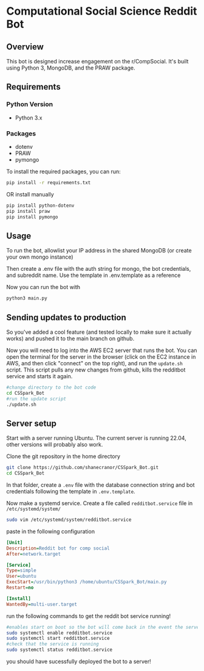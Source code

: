 # Computational Social Science Reddit Bot

## Overview

This bot is designed increase engagement on the r/CompSocial. It's built using Python 3, MongoDB, and the PRAW package.

## Requirements

### Python Version

- Python 3.x

### Packages

- dotenv
- PRAW
- pymongo

To install the required packages, you can run:

```bash
pip install -r requirements.txt
```

OR install manually

```bash
pip install python-dotenv
pip install praw
pip install pymongo
```


## Usage

To run the bot, allowlist your IP address in the shared MongoDB (or create your own mongo instance) 

Then create a .env file with the auth string for mongo, the bot credentials, and subreddit name. Use the template in .env.template as a reference 

Now you can run the bot with 

```bash
python3 main.py
```

## Sending updates to production

So you've added a cool feature (and tested locally to make sure it actually works) and pushed it to the main branch on github.

Now you will need to log into the AWS EC2 server that runs the bot. You can open the terminal for the server in the browser (click on the EC2 instance in AWS, and then click "connect" on the top right), and run the `update.sh` script. This script pulls any new changes from github, kills the redditbot service and starts it again.

```bash
#change directory to the bot code
cd CSSpark_Bot
#run the update script
./update.sh
```



## Server setup

Start with a server running Ubuntu. The current server is running 22.04, other versions will probably also work. 

Clone the git repository in the home directory 

```bash
git clone https://github.com/shanecranor/CSSpark_Bot.git
cd CSSpark_Bot
```

In that folder, create a `.env` file with the database connection string and bot credentials following the template in `.env.template`.

Now make a systemd service. Create a file called `redditbot.service` file in `/etc/systemd/system/`

```bash
sudo vim /etc/systemd/system/redditbot.service
```

paste in the following configuration

```ini
[Unit]
Description=Reddit bot for comp social
After=network.target

[Service]
Type=simple
User=ubuntu
ExecStart=/usr/bin/python3 /home/ubuntu/CSSpark_Bot/main.py 
Restart=no

[Install]
WantedBy=multi-user.target
```

run the following commands to get the reddit bot service running!

```bash
#enables start on boot so the bot will come back in the event the server randomly reboots
sudo systemctl enable redditbot.service 
sudo systemctl start redditbot.service
#check that the service is running
sudo systemctl status redditbot.service
```

you should have sucessfully deployed the bot to a server!
